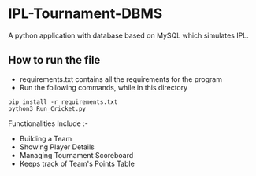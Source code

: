 # IPL-Tournament-DBMS

A python application with database based on MySQL which simulates IPL.

## How to run the file

- requirements.txt contains all the requirements for the program
- Run the following commands, while in this directory
```
pip install -r requirements.txt
python3 Run_Cricket.py  
```


Functionalities Include :- 
- Building a Team 
- Showing Player Details
- Managing Tournament Scoreboard
- Keeps track of Team's Points Table

